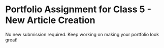 # Portfolio Assignment for Class 5 - New Article Creation

No new submission required. Keep working on making your portfolio look great! 
